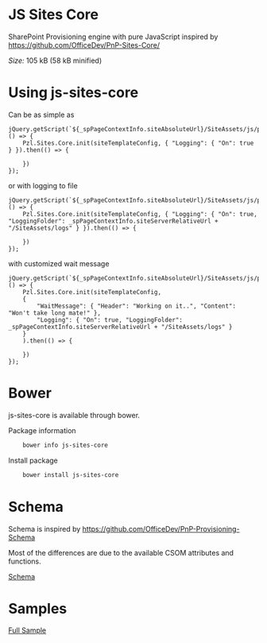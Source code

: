 # JS Sites Core
SharePoint Provisioning engine with pure JavaScript inspired by https://github.com/OfficeDev/PnP-Sites-Core/

*Size:* 105 kB (58 kB minified)

# Using js-sites-core
Can be as simple as
```
jQuery.getScript(`${_spPageContextInfo.siteAbsoluteUrl}/SiteAssets/js/pzl.sites.core.js`, () => {
    Pzl.Sites.Core.init(siteTemplateConfig, { "Logging": { "On": true } }).then(() => {               
        
    })
});
```

or with logging to file

```
jQuery.getScript(`${_spPageContextInfo.siteAbsoluteUrl}/SiteAssets/js/pzl.sites.core.js`, () => {
    Pzl.Sites.Core.init(siteTemplateConfig, { "Logging": { "On": true, "LoggingFolder": _spPageContextInfo.siteServerRelativeUrl + "/SiteAssets/logs" } }).then(() => {               
        
    })
});
```

with customized wait message

```
jQuery.getScript(`${_spPageContextInfo.siteAbsoluteUrl}/SiteAssets/js/pzl.sites.core.js`, () => {
    Pzl.Sites.Core.init(siteTemplateConfig, 
    { 
        "WaitMessage": { "Header": "Working on it..", "Content": "Won't take long mate!" },  
        "Logging": { "On": true, "LoggingFolder": _spPageContextInfo.siteServerRelativeUrl + "/SiteAssets/logs" } 
    }
    ).then(() => {               
        
    })
});
```
# Bower
js-sites-core is available through bower.

Package information
```powershell
    bower info js-sites-core
```

Install package
```powershell
    bower install js-sites-core
```

# Schema
Schema is inspired by https://github.com/OfficeDev/PnP-Provisioning-Schema

Most of the differences are due to the available CSOM attributes and functions.

[Schema](dist/schema.md)

# Samples
[Full Sample](samples/Full-Sample.md)
